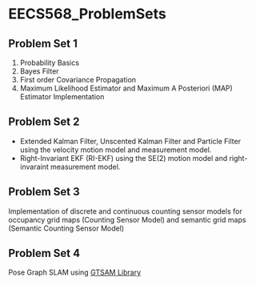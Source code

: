# EECS568_ProblemSets
## Problem Set 1
1. Probability Basics
2. Bayes Filter
3. First order Covariance Propagation
4. Maximum Likelihood Estimator and Maximum A Posteriori (MAP) Estimator Implementation
## Problem Set 2
- Extended Kalman Filter, Unscented Kalman Filter and Particle Filter using the velocity motion model and measurement model.
- Right-Invariant EKF (RI-EKF) using the SE(2) motion model and right-invaraint measurement model.
## Problem Set 3
Implementation of discrete and continuous counting sensor models for occupancy grid maps (Counting Sensor Model) and semantic grid maps (Semantic Counting Sensor Model)
## Problem Set 4
Pose Graph SLAM using [GTSAM Library](https://github.com/borglab/gtsam)
